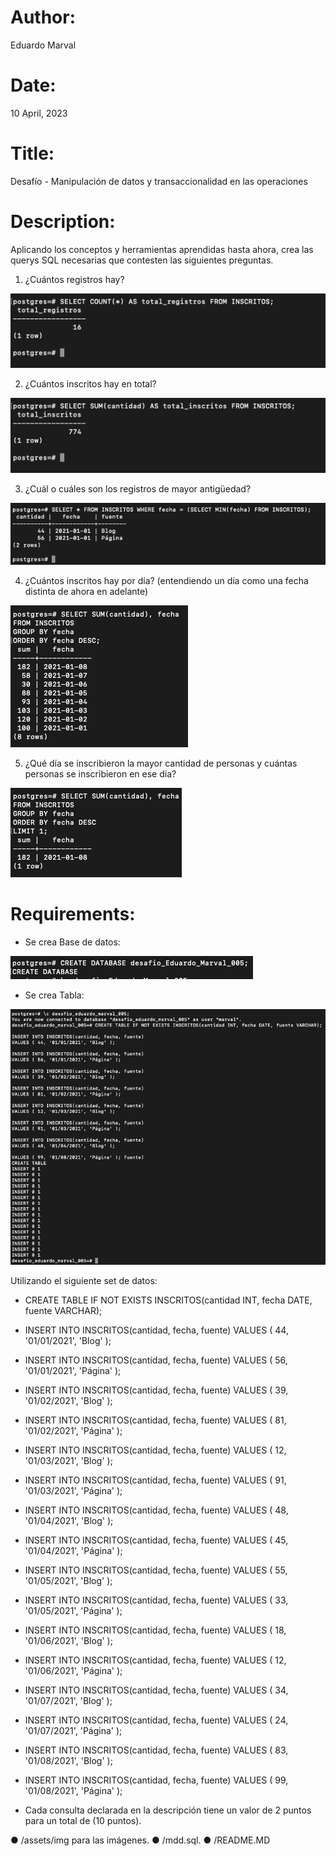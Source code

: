 # Author: 
Eduardo Marval

# Date: 
10 April, 2023

# Title: 
Desafío - Manipulación de datos y
transaccionalidad en las operaciones

# Description:
Aplicando los conceptos y herramientas aprendidas hasta ahora, crea las querys SQL necesarias que contesten las siguientes preguntas.

1. ¿Cuántos registros hay?

![Query1](./assets/img/query1.png)


2. ¿Cuántos inscritos hay en total?

![Query2](./assets/img/query2.png)


3. ¿Cuál o cuáles son los registros de mayor antigüedad?

![Query3](./assets/img/query3.png)


4. ¿Cuántos inscritos hay por día? (entendiendo un día como una fecha distinta de
ahora en adelante)

![Query4](./assets/img/query4.png)


5. ¿Qué día se inscribieron la mayor cantidad de personas y cuántas personas se
inscribieron en ese día?

![Query5](./assets/img/query5.png)


# Requirements:

- Se crea Base de datos:

![Query crear DB](./assets/img/querycb.png)


- Se crea Tabla:

![Query crear DB](./assets/img/queryct.png)



Utilizando el siguiente set de datos:

- CREATE TABLE IF NOT EXISTS INSCRITOS(cantidad INT, fecha DATE, fuente VARCHAR);

- INSERT INTO INSCRITOS(cantidad, fecha, fuente)
VALUES ( 44, '01/01/2021', 'Blog' );

- INSERT INTO INSCRITOS(cantidad, fecha, fuente)
VALUES ( 56, '01/01/2021', 'Página' );

- INSERT INTO INSCRITOS(cantidad, fecha, fuente)
VALUES ( 39, '01/02/2021', 'Blog' );

- INSERT INTO INSCRITOS(cantidad, fecha, fuente)
VALUES ( 81, '01/02/2021', 'Página' );

- INSERT INTO INSCRITOS(cantidad, fecha, fuente)
VALUES ( 12, '01/03/2021', 'Blog' );

- INSERT INTO INSCRITOS(cantidad, fecha, fuente)
VALUES ( 91, '01/03/2021', 'Página' );

- INSERT INTO INSCRITOS(cantidad, fecha, fuente)
VALUES ( 48, '01/04/2021', 'Blog' );

- INSERT INTO INSCRITOS(cantidad, fecha, fuente)
VALUES ( 45, '01/04/2021', 'Página' );

- INSERT INTO INSCRITOS(cantidad, fecha, fuente)
VALUES ( 55, '01/05/2021', 'Blog' );

- INSERT INTO INSCRITOS(cantidad, fecha, fuente)
VALUES ( 33, '01/05/2021', 'Página' );

- INSERT INTO INSCRITOS(cantidad, fecha, fuente)
VALUES ( 18, '01/06/2021', 'Blog' );

- INSERT INTO INSCRITOS(cantidad, fecha, fuente)
VALUES ( 12, '01/06/2021', 'Página' );

- INSERT INTO INSCRITOS(cantidad, fecha, fuente)
VALUES ( 34, '01/07/2021', 'Blog' );

- INSERT INTO INSCRITOS(cantidad, fecha, fuente)
VALUES ( 24, '01/07/2021', 'Página' );

- INSERT INTO INSCRITOS(cantidad, fecha, fuente)
VALUES ( 83, '01/08/2021', 'Blog' );

- INSERT INTO INSCRITOS(cantidad, fecha, fuente)
VALUES ( 99, '01/08/2021', 'Página' );


- Cada consulta declarada en la descripción tiene un valor de 2 puntos para un total de (10 puntos).

● /assets/img para las imágenes.
● /mdd.sql.
● /README.MD

